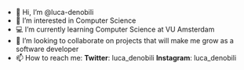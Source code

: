 - 👋 Hi, I’m @luca-denobili
- 👀 I’m interested in Computer Science
- 💻 I’m currently learning Computer Science at VU Amsterdam
- 💞️ I’m looking to collaborate on projects that will make me grow as a software developer
- 📫 How to reach me:
     **Twitter**: luca_denobili
     **Instagram**: luca_denobili

<!---
luca-denobili/luca-denobili is a ✨ special ✨ repository because its `README.md` (this file) appears on your GitHub profile.
You can click the Preview link to take a look at your changes.
--->
